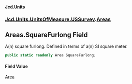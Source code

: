 #### [Jcd.Units](index.md 'index')
### [Jcd.Units.UnitsOfMeasure.USSurvey](Jcd.Units.UnitsOfMeasure.USSurvey.md 'Jcd.Units.UnitsOfMeasure.USSurvey').[Areas](Jcd.Units.UnitsOfMeasure.USSurvey.Areas.md 'Jcd.Units.UnitsOfMeasure.USSurvey.Areas')

## Areas.SquareFurlong Field

A(n) square furlong. Defined in terms of a(n) SI square meter.

```csharp
public static readonly Area SquareFurlong;
```

#### Field Value
[Area](Jcd.Units.UnitTypes.Area.md 'Jcd.Units.UnitTypes.Area')